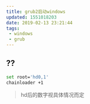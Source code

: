 ```yaml
---
title: grub2启动windows
updated: 1551018203
date: 2019-02-13 23:21:44
tags:
 - windows
 - grub
---
```


## ??
```bash
set root='hd0,1'
chainloader +1
```

> hd后的数字视具体情况而定
